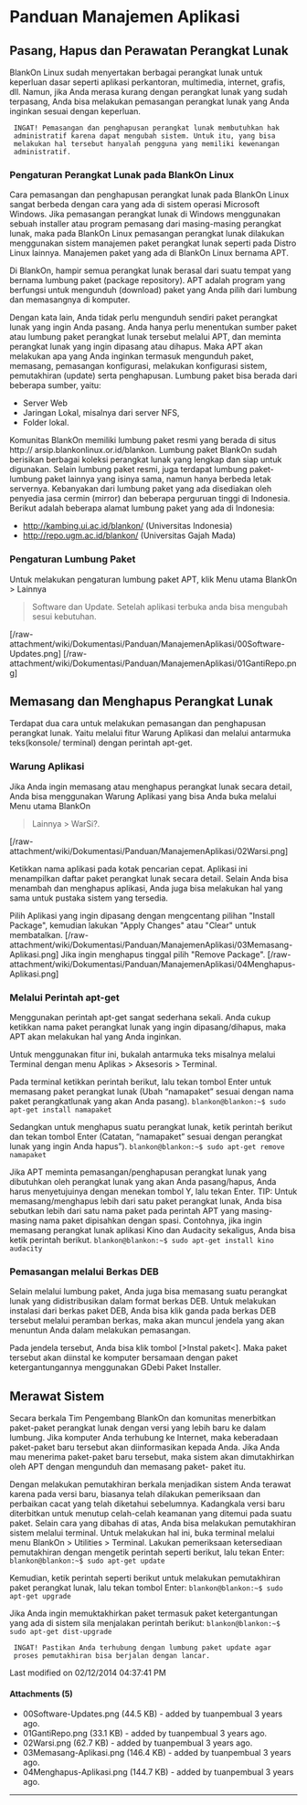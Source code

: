 # Panduan Manajemen Aplikasi
## Pasang, Hapus dan Perawatan Perangkat Lunak

BlankOn Linux sudah menyertakan berbagai perangkat lunak untuk keperluan dasar
seperti aplikasi perkantoran, multimedia, internet, grafis, dll. Namun, jika
Anda merasa kurang dengan perangkat lunak yang sudah terpasang, Anda bisa
melakukan pemasangan perangkat lunak yang Anda inginkan sesuai dengan
keperluan.

     INGAT! Pemasangan dan penghapusan perangkat lunak membutuhkan hak
     administratif karena dapat mengubah sistem. Untuk itu, yang bisa
     melakukan hal tersebut hanyalah pengguna yang memiliki kewenangan
     administratif.

### Pengaturan Perangkat Lunak pada BlankOn Linux
Cara pemasangan dan penghapusan perangkat lunak pada BlankOn Linux sangat
berbeda dengan cara yang ada di sistem operasi Microsoft Windows. Jika
pemasangan perangkat lunak di Windows menggunakan sebuah installer atau program
pemasang dari masing-masing perangkat lunak, maka pada BlankOn Linux pemasangan
perangkat lunak dilakukan menggunakan sistem manajemen paket perangkat lunak
seperti pada Distro Linux lainnya. Manajemen paket yang ada di BlankOn Linux
bernama APT.

Di BlankOn, hampir semua perangkat lunak berasal dari suatu tempat yang bernama
lumbung paket (package repository). APT adalah program yang berfungsi untuk
mengunduh (download) paket yang Anda pilih dari lumbung dan memasangnya di
komputer.

Dengan kata lain, Anda tidak perlu mengunduh sendiri paket perangkat lunak yang
ingin Anda pasang. Anda hanya perlu menentukan sumber paket atau lumbung paket
perangkat lunak tersebut melalui APT, dan meminta perangkat lunak yang ingin
dipasang atau dihapus. Maka APT akan melakukan apa yang Anda inginkan termasuk
mengunduh paket, memasang, pemasangan konfigurasi, melakukan konfigurasi
sistem, pemutakhiran (update) serta penghapusan.
Lumbung paket bisa berada dari beberapa sumber, yaitu:
  * Server Web
  * Jaringan Lokal, misalnya dari server NFS,
  * Folder lokal.

Komunitas BlankOn memiliki lumbung paket resmi yang berada di situs ​http://
arsip.blankonlinux.or.id/blankon. Lumbung paket BlankOn sudah berisikan
berbagai koleksi perangkat lunak yang lengkap dan siap untuk digunakan.
Selain lumbung paket resmi, juga terdapat lumbung paket-lumbung paket lainnya
yang isinya sama, namun hanya berbeda letak servernya. Kebanyakan dari lumbung
paket yang ada disediakan oleh penyedia jasa cermin (mirror) dan beberapa
perguruan tinggi di Indonesia. Berikut adalah beberapa alamat lumbung paket
yang ada di Indonesia:
  * ​http://kambing.ui.ac.id/blankon/ (Universitas Indonesia)
  * ​http://repo.ugm.ac.id/blankon/ (Universitas Gajah Mada)

### Pengaturan Lumbung Paket
Untuk melakukan pengaturan lumbung paket APT, klik Menu utama BlankOn > Lainnya
> Software dan Update. Setelah aplikasi terbuka anda bisa mengubah sesui
kebutuhan.

[/raw-attachment/wiki/Dokumentasi/Panduan/ManajemenAplikasi/00Software-
Updates.png] [/raw-attachment/wiki/Dokumentasi/Panduan/ManajemenAplikasi/01GantiRepo.png]

## Memasang dan Menghapus Perangkat Lunak
Terdapat dua cara untuk melakukan pemasangan dan penghapusan perangkat lunak.
Yaitu melalui fitur Warung Aplikasi dan melalui antarmuka teks(konsole/
terminal) dengan perintah apt-get.

### Warung Aplikasi
Jika Anda ingin memasang atau menghapus perangkat lunak secara detail, Anda
bisa menggunakan Warung Aplikasi yang bisa Anda buka melalui Menu utama BlankOn
> Lainnya > WarSi?.

[/raw-attachment/wiki/Dokumentasi/Panduan/ManajemenAplikasi/02Warsi.png]

Ketikkan nama aplikasi pada kotak pencarian cepat. Aplikasi ini menampilkan
daftar paket perangkat lunak secara detail. Selain Anda bisa menambah dan
menghapus aplikasi, Anda juga bisa melakukan hal yang sama untuk pustaka sistem
yang tersedia.

Pilih Aplikasi yang ingin dipasang dengan mengcentang pilihan "Install
Package", kemudian lakukan "Apply Changes" atau "Clear" untuk membatalkan.
[/raw-attachment/wiki/Dokumentasi/Panduan/ManajemenAplikasi/03Memasang-
Aplikasi.png]
Jika ingin menghapus tinggal pilih "Remove Package".
[/raw-attachment/wiki/Dokumentasi/Panduan/ManajemenAplikasi/04Menghapus-
Aplikasi.png]

### Melalui Perintah apt-get
Menggunakan perintah apt-get sangat sederhana sekali. Anda cukup ketikkan nama
paket perangkat lunak yang ingin dipasang/dihapus, maka APT akan melakukan hal
yang Anda inginkan.

Untuk menggunakan fitur ini, bukalah antarmuka teks misalnya melalui Terminal
dengan menu Aplikas > Aksesoris > Terminal.

Pada terminal ketikkan perintah berikut, lalu tekan tombol Enter untuk memasang
paket perangkat lunak (Ubah “namapaket” sesuai dengan nama paket perangkatlunak yang akan Anda pasang).
`blankon@blankon:~$ sudo apt-get install namapaket`

Sedangkan untuk menghapus suatu perangkat lunak, ketik perintah berikut dan
tekan tombol Enter (Catatan, “namapaket” sesuai dengan perangkat lunak yang
ingin Anda hapus”).
`blankon@blankon:~$ sudo apt-get remove namapaket`

Jika APT meminta pemasangan/penghapusan perangkat lunak yang dibutuhkan oleh
perangkat lunak yang akan Anda pasang/hapus, Anda harus menyetujuinya dengan
menekan tombol Y, lalu tekan Enter.
     TIP: Untuk memasang/menghapus lebih dari satu paket perangkat lunak,
     Anda bisa sebutkan lebih dari satu nama paket pada perintah APT yang
     masing-masing nama paket dipisahkan dengan spasi. Contohnya, jika
     ingin memasang perangkat lunak aplikasi Kino dan Audacity sekaligus,
     Anda bisa ketik perintah berikut.
`blankon@blankon:~$ sudo apt-get install kino audacity`	

### Pemasangan melalui Berkas DEB
Selain melalui lumbung paket, Anda juga bisa memasang suatu perangkat lunak
yang didistribusikan dalam format berkas DEB. Untuk melakukan instalasi dari
berkas paket DEB, Anda bisa klik ganda pada berkas DEB tersebut melalui
peramban berkas, maka akan muncul jendela yang akan menuntun Anda dalam
melakukan pemasangan.

Pada jendela tersebut, Anda bisa klik tombol [>Instal paket<]. Maka paket
tersebut akan diinstal ke komputer bersamaan dengan paket ketergantungannya
menggunakan GDebi Paket Installer.

## Merawat Sistem
Secara berkala Tim Pengembang BlankOn dan komunitas menerbitkan paket-paket
perangkat lunak dengan versi yang lebih baru ke dalam lumbung. Jika komputer
Anda terhubung ke Internet, maka keberadaan paket-paket baru tersebut akan
diinformasikan kepada Anda. Jika Anda mau menerima paket-paket baru tersebut,
maka sistem akan dimutakhirkan oleh APT dengan mengunduh dan memasang paket-
paket itu.

Dengan melakukan pemutakhiran berkala menjadikan sistem Anda terawat karena
pada versi baru, biasanya telah dilakukan pemeriksaan dan perbaikan cacat yang
telah diketahui sebelumnya. Kadangkala versi baru diterbitkan untuk menutup
celah-celah keamanan yang ditemui pada suatu paket.
Selain cara yang dibahas di atas, Anda bisa melakukan pemutakhiran sistem
melalui terminal. Untuk melakukan hal ini, buka terminal melalui menu BlankOn >
Utilities > Terminal. Lakukan pemeriksaan ketersediaan pemutakhiran dengan
mengetik perintah seperti berikut, lalu tekan Enter:
`blankon@blankon:~$ sudo apt-get update`

Kemudian, ketik perintah seperti berikut untuk melakukan pemutakhiran paket
perangkat lunak, lalu tekan tombol Enter:
`blankon@blankon:~$ sudo apt-get upgrade`

Jika Anda ingin memuktakhirkan paket termasuk paket ketergantungan yang ada
di sistem sila menjalakan perintah berikut:
`blankon@blankon:~$ sudo apt-get dist-upgrade`

     INGAT! Pastikan Anda terhubung dengan lumbung paket update agar
     proses pemutakhiran bisa berjalan dengan lancar.

Last modified on 02/12/2014 04:37:41 PM

#### Attachments (5)
  * 00Software-Updates.png​ (44.5 KB) - added by tuanpembual 3 years ago.
  * 01GantiRepo.png​ (33.1 KB) - added by tuanpembual 3 years ago.
  * 02Warsi.png​ (62.7 KB) - added by tuanpembual 3 years ago.
  * 03Memasang-Aplikasi.png​ (146.4 KB) - added by tuanpembual 3 years ago.
  * 04Menghapus-Aplikasi.png​ (144.7 KB) - added by tuanpembual 3 years ago.
    
---
 
